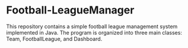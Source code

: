 # Football-LeagueManager
This repository contains a simple football league management system implemented in Java. The program is organized into three main classes: Team, FootballLeague, and Dashboard.
